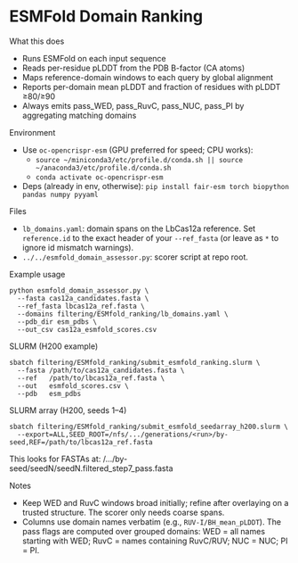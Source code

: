 ESMFold Domain Ranking
======================

What this does
- Runs ESMFold on each input sequence
- Reads per-residue pLDDT from the PDB B-factor (CA atoms)
- Maps reference-domain windows to each query by global alignment
- Reports per-domain mean pLDDT and fraction of residues with pLDDT ≥80/≥90
- Always emits pass_WED, pass_RuvC, pass_NUC, pass_PI by aggregating matching domains

Environment
- Use `oc-opencrispr-esm` (GPU preferred for speed; CPU works):
  - `source ~/miniconda3/etc/profile.d/conda.sh || source ~/anaconda3/etc/profile.d/conda.sh`
  - `conda activate oc-opencrispr-esm`
- Deps (already in env, otherwise): `pip install fair-esm torch biopython pandas numpy pyyaml`

Files
- `lb_domains.yaml`: domain spans on the LbCas12a reference. Set `reference.id` to the exact header of your `--ref_fasta` (or leave as `*` to ignore id mismatch warnings).
- `../../esmfold_domain_assessor.py`: scorer script at repo root.

Example usage
```
python esmfold_domain_assessor.py \
  --fasta cas12a_candidates.fasta \
  --ref_fasta lbcas12a_ref.fasta \
  --domains filtering/ESMfold_ranking/lb_domains.yaml \
  --pdb_dir esm_pdbs \
  --out_csv cas12a_esmfold_scores.csv
```

SLURM (H200 example)
```
sbatch filtering/ESMfold_ranking/submit_esmfold_ranking.slurm \
  --fasta /path/to/cas12a_candidates.fasta \
  --ref   /path/to/lbcas12a_ref.fasta \
  --out   esmfold_scores.csv \
  --pdb   esm_pdbs
```

SLURM array (H200, seeds 1–4)
```
sbatch filtering/ESMfold_ranking/submit_esmfold_seedarray_h200.slurm \
  --export=ALL,SEED_ROOT=/nfs/.../generations/<run>/by-seed,REF=/path/to/lbcas12a_ref.fasta
```
This looks for FASTAs at: /.../by-seed/seedN/seedN.filtered_step7_pass.fasta

Notes
- Keep WED and RuvC windows broad initially; refine after overlaying on a trusted structure. The scorer only needs coarse spans.
- Columns use domain names verbatim (e.g., `RUV-I/BH_mean_pLDDT`). The pass flags are computed over grouped domains: WED = all names starting with WED; RuvC = names containing RuvC/RUV; NUC = NUC; PI = PI.
